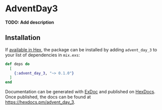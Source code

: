 # AdventDay3

**TODO: Add description**

## Installation

If [available in Hex](https://hex.pm/docs/publish), the package can be installed
by adding `advent_day_3` to your list of dependencies in `mix.exs`:

```elixir
def deps do
  [
    {:advent_day_3, "~> 0.1.0"}
  ]
end
```

Documentation can be generated with [ExDoc](https://github.com/elixir-lang/ex_doc)
and published on [HexDocs](https://hexdocs.pm). Once published, the docs can
be found at <https://hexdocs.pm/advent_day_3>.

